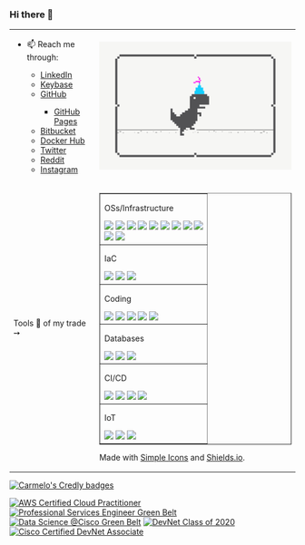 ### Hi there 👋

<!--
**carmelo0x99/carmelo0x99** is a ✨ _special_ ✨ repository because its `README.md` (this file) appears on your GitHub profile.

Here are some ideas to get you started:

- 🔭 I’m currently working on ...
- 🌱 I’m currently learning ...
- 👯 I’m looking to collaborate on ...
- 🤔 I’m looking for help with ...
- 💬 Ask me about ...
- 📫 How to reach me: ...
- 😄 Pronouns: ...
- ⚡ Fun fact: ...

- 📫 Reach me through:
  - [LinkedIn](https://www.linkedin.com/in/carmelo/)
  - [Keybase](https://keybase.io/carmelo)
  - [GitHub](https://github.com/carmelo0x99)
    - [GitHub Pages](https://carmelo0x99.github.io/)
  - [Bitbucket](https://bitbucket.org/carmelo0x99/)
  - [Docker Hub](https://hub.docker.com/u/carmelo0x99)
  - [Twitter](https://twitter.com/carmelo0x99)
  - [Reddit](https://www.reddit.com/user/carmelo0x99)
  - [Instagram](https://www.instagram.com/carmelo0x99/)
-->

<table border="0">
  <tr>
    <td width="30%">
     <ul>
      <li>📫 Reach me through:</li>
       <ul>
        <li><a href="https://www.linkedin.com/in/carmelo/">LinkedIn</a></li>
        <li><a href="https://keybase.io/carmelo">Keybase</a></li>
        <li><a href="https://github.com/carmelo0x99">GitHub</a></li>
         <ul><li><a href="https://carmelo0x99.github.io/">GitHub Pages</a></li></ul>
        <li><a href="https://bitbucket.org/carmelo0x99/">Bitbucket</a></li>
        <li><a href="https://hub.docker.com/u/carmelo0x99">Docker Hub</a></li>
        <li><a href="https://twitter.com/carmelo0x99">Twitter</a></li>
        <li><a href="https://www.reddit.com/user/carmelo0x99">Reddit</a></li>
        <li><a href="https://www.instagram.com/carmelo0x99/">Instagram</a></li>
       </ul>
     </ul>
    </td>
    <td><img src="Social_dino_with_hat.gif"></td>
  </tr>
  <tr>
    <td width="30%">Tools 🔧 of my trade ➙</td>
    <td>
      <table border="1">
        <tr>
          <td>
            <p>OSs/Infrastructure</p>
            <img src="https://img.shields.io/badge/-Linux-FCC624.svg?style=flat&logo=linux&logoColor=white">
            <img src="https://img.shields.io/badge/-Unix-A42E2B.svg?style=flat&logo=gnu&logoColor=white">
            <img src="https://img.shields.io/badge/-AWS-232F3E.svg?style=flat&logo=amazonaws&logoColor=white">
            <img src="https://img.shields.io/badge/-Solaris-F80000.svg?style=flat&logo=oracle&logoColor=white">
            <img src="https://img.shields.io/badge/-Red Hat-EE0000.svg?style=flat&logo=redhat&logoColor=white">
            <img src="https://img.shields.io/badge/-KVM-EE0000.svg?style=flat&logo=redhatopenshift&logoColor=white">
            <img src="https://img.shields.io/badge/-Docker-2496ED.svg?style=flat&logo=docker&logoColor=white">
            <img src="https://img.shields.io/badge/-K3s-0075A8.svg?style=flat&logo=rancher&logoColor=white">
            <img src="https://img.shields.io/badge/-Kubernetes-326CE5.svg?style=flat&logo=kubernetes&logoColor=white">
            </br>
            <img src="https://img.shields.io/badge/-VMware-607078.svg?style=flat&logo=vmware&logoColor=white">
            <img src="https://img.shields.io/badge/-Cisco-1BA0D7.svg?style=flat&logo=cisco&logoColor=white">
          </td>
        </tr>
        <tr>
          <td>
            <p>IaC</p>
            <img src="https://img.shields.io/badge/-Terraform-623CE4.svg?style=flat&logo=terraform&logoColor=white">
            <img src="https://img.shields.io/badge/-Vagrant-1868F2.svg?style=flat&logo=vagrant&logoColor=white">
            <img src="https://img.shields.io/badge/-Ansible-EE0000.svg?style=flat&logo=ansible&logoColor=white">
          </td>
        </tr>
        <tr>
          <td>
            <p>Coding</p>
            <img src="https://img.shields.io/badge/-Python-3776AB.svg?style=flat&logo=python&logoColor=white">
            <img src="https://img.shields.io/badge/-Go-00ADD8.svg?style=flat&logo=go&logoColor=white">
            <img src="https://img.shields.io/badge/-Haskell-5D4F85.svg?style=flat&logo=haskell&logoColor=white">
            <img src="https://img.shields.io/badge/-nodedotjs-339933.svg?style=flat&logo=nodedotjs&logoColor=white">
            <img src="https://img.shields.io/badge/-HTML5-E34F26.svg?style=flat&logo=html5&logoColor=white">
          </td>
        </tr>
        <tr>
          <td>
            <p>Databases</p>
            <img src="https://img.shields.io/badge/-MongoDB-47A248.svg?style=flat&logo=mongodb&logoColor=white">
            <img src="https://img.shields.io/badge/-Redis-DC382D.svg?style=flat&logo=redis&logoColor=white">
            <img src="https://img.shields.io/badge/-MySQL-4479A1.svg?style=flat&logo=mysql&logoColor=white">
          </td>
        </tr>
        <tr>
          <td>
            <p>CI/CD</p>
            <img src="https://img.shields.io/badge/-Git-F05032.svg?style=flat&logo=git&logoColor=white">
            <img src="https://img.shields.io/badge/-Gitea-609926.svg?style=flat&logo=gitea&logoColor=white">
            <img src="https://img.shields.io/badge/-Gogs-yellow.svg?style=flat&logo=gogs&logoColor=white">
            <img src="https://img.shields.io/badge/-Drone-212121.svg?style=flat&logo=drone&logoColor=white">
          </td>
        </tr>
        <tr>
          <td>
            <p>IoT</p>
            <img src="https://img.shields.io/badge/-RaspberryPi-C51A4A.svg?style=flat&logo=raspberrypi&logoColor=white">
            <img src="https://img.shields.io/badge/-Arduino-00979D.svg?style=flat&logo=arduino&logoColor=white">
            <img src="https://img.shields.io/badge/-Nvidia-76B900.svg?style=flat&logo=nvidia&logoColor=white">
          </td>
        </tr>
      </table>
      <p>Made with <a href="https://simpleicons.org/">Simple Icons</a> and <a href="https://shields.io">Shields.io</a>.</p>
    </td>
  </tr>
<!--  <tr>
    <td colspan="2">
      <img src="https://github-readme-stats.vercel.app/api?username=carmelo0x99&show_icons=true&theme=radical">
    </td>
  </tr>//-->
</table>

[![Carmelo's Credly badges](https://github-readme-stats.vercel.app/api?username=carmelo0x99&show_icons=true&theme=vue)](https://github.com/anuraghazra/github-readme-stats)

<!--START_SECTION:badges-->

[![AWS Certified Cloud Practitioner](https://images.credly.com/size/110x110/images/68468004-5a85-4f3b-bc58-590773979486/AWS-CloudPractitioner-2020.png)](http://www.credly.com/badges/c7930113-a83a-4a16-abdc-22bfb8a56fba "AWS Certified Cloud Practitioner")
[![Professional Services Engineer Green Belt](https://images.credly.com/size/110x110/images/77926150-00bf-4908-8c11-5841aa2456e7/Green_Belt-Professional_Services_Engineer.png)](http://www.credly.com/badges/c6b4ec84-f00f-4d5d-85ec-89f92d63cc6b "Professional Services Engineer Green Belt")
[![Data Science @Cisco Green Belt](https://images.credly.com/size/110x110/images/ff1f45a0-4a03-4bac-af76-8dd934dae7c0/Data_Science_Green_Belt.png)](http://www.credly.com/badges/a941ddb3-ccb8-4985-85c7-b638f5875f71 "Data Science @Cisco Green Belt")
[![DevNet Class of 2020](https://images.credly.com/size/110x110/images/4d054f39-f581-4442-8923-c5cd32720ef6/Classof2020-badge-600x600.png)](http://www.credly.com/badges/9b50cd69-34e1-4fa4-ba8b-4a6f395ac167 "DevNet Class of 2020")
[![Cisco Certified DevNet Associate](https://images.credly.com/size/110x110/images/e21e94f7-feec-4717-9687-ac150b213f64/Cisco_DevNetAsst_600.png)](http://www.credly.com/badges/2dc090ad-c7f5-444b-a2e8-705276b9e73b "Cisco Certified DevNet Associate")
<!--END_SECTION:badges-->

